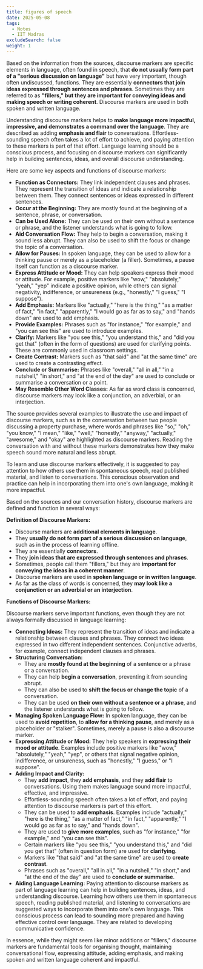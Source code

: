 ```yaml
---
title: figures of speech
date: 2025-05-08
tags:
  - Notes 
  - IIT Madras
excludeSearch: false
weight: 1
---
```


Based on the information from the sources, discourse markers are specific elements in language, 
often found in speech, that **do not usually form part of a "serious discussion on language"** but have very important, though often undiscussed, functions. They are essentially **connectors that join ideas expressed through sentences and phrases**. Sometimes they are referred to as **"fillers," but they are important for conveying ideas and making speech or writing coherent**. Discourse markers are used in both spoken and written language.

Understanding discourse markers helps to **make language more impactful, impressive, and demonstrates a command over the language**. They are described as adding **emphasis and flair** to conversations. Effortless-sounding speech often takes a lot of effort to achieve, and paying attention to these markers is part of that effort. Language learning should be a conscious process, and focusing on discourse markers can significantly help in building sentences, ideas, and overall discourse understanding.

Here are some key aspects and functions of discourse markers:

*   **Function as Connectors:** They link independent clauses and phrases. They represent the transition of ideas and indicate a relationship between them. They connect sentences or ideas expressed in different sentences.
*   **Occur at the Beginning:** They are mostly found at the beginning of a sentence, phrase, or conversation.
*   **Can be Used Alone:** They can be used on their own without a sentence or phrase, and the listener understands what is going to follow.
*   **Aid Conversation Flow:** They help to begin a conversation, making it sound less abrupt. They can also be used to shift the focus or change the topic of a conversation.
*   **Allow for Pauses:** In spoken language, they can be used to allow for a thinking pause or merely as a placeholder (a filler). Sometimes, a pause itself can function as a discourse marker.
*   **Express Attitude or Mood:** They can help speakers express their mood or attitude. For example, positive markers like "wow," "absolutely," "yeah," "yep" indicate a positive opinion, while others can signal negativity, indifference, or unsureness (e.g., "honestly," "I guess," "I suppose").
*   **Add Emphasis:** Markers like "actually," "here is the thing," "as a matter of fact," "in fact," "apparently," "I would go as far as to say," and "hands down" are used to add emphasis.
*   **Provide Examples:** Phrases such as "for instance," "for example," and "you can see this" are used to introduce examples.
*   **Clarify:** Markers like "you see this," "you understand this," and "did you get that" (often in the form of questions) are used for clarifying points. These are commonly used in classroom settings.
*   **Create Contrast:** Markers such as "that said" and "at the same time" are used to create a contrasting effect.
*   **Conclude or Summarise:** Phrases like "overall," "all in all," "in a nutshell," "in short," and "at the end of the day" are used to conclude or summarise a conversation or a point.
*   **May Resemble Other Word Classes:** As far as word class is concerned, discourse markers may look like a conjunction, an adverbial, or an interjection.

The source provides several examples to illustrate the use and impact of discourse markers, such as in the conversation between two people discussing a property purchase, where words and phrases like "so," "oh," "you know," "I mean," "like," "well," "honestly," "anyway," "actually," "awesome," and "okay" are highlighted as discourse markers. Reading the conversation with and without these markers demonstrates how they make speech sound more natural and less abrupt.

To learn and use discourse markers effectively, it is suggested to pay attention to how others use them in spontaneous speech, read published material, and listen to conversations. This conscious observation and practice can help in incorporating them into one's own language, making it more impactful.


Based on the sources and our conversation history, discourse markers are defined and function in several ways:

**Definition of Discourse Markers:**

*   Discourse markers are **additional elements in language**.
*   They **usually do not form part of a serious discussion on language**, such as in the process of learning offline.
*   They are essentially **connectors**.
*   They **join ideas that are expressed through sentences and phrases**.
*   Sometimes, people call them "fillers," but they are **important for conveying the ideas in a coherent manner**.
*   Discourse markers are used in **spoken language or in written language**.
*   As far as the class of words is concerned, they **may look like a conjunction or an adverbial or an interjection**.

**Functions of Discourse Markers:**

Discourse markers serve important functions, even though they are not always formally discussed in language learning:

*   **Connecting Ideas:** They represent the transition of ideas and indicate a relationship between clauses and phrases. They connect two ideas expressed in two different independent sentences. Conjunctive adverbs, for example, connect independent clauses and phrases.
*   **Structuring Conversation:**
    *   They are **mostly found at the beginning** of a sentence or a phrase or a conversation.
    *   They can help **begin a conversation**, preventing it from sounding abrupt.
    *   They can also be used to **shift the focus or change the topic** of a conversation.
    *   They can be used **on their own without a sentence or a phrase**, and the listener understands what is going to follow.
*   **Managing Spoken Language Flow:** In spoken language, they can be used to **avoid repetition**, to **allow for a thinking pause**, and merely as a placeholder or "stalker". Sometimes, merely a pause is also a discourse marker.
*   **Expressing Attitude or Mood:** They help speakers in **expressing their mood or attitude**. Examples include positive markers like "wow," "absolutely," "yeah," "yep", or others that signal negative opinion, indifference, or unsureness, such as "honestly," "I guess," or "I suppose".
*   **Adding Impact and Clarity:**
    *   They **add impact**, they **add emphasis**, and they **add flair** to conversations. Using them makes language sound more impactful, effective, and impressive.
    *   Effortless-sounding speech often takes a lot of effort, and paying attention to discourse markers is part of this effort.
    *   They can be used to **add emphasis**. Examples include "actually," "here is the thing," "as a matter of fact," "in fact," "apparently," "I would go as far as to say," and "hands down".
    *   They are used to **give more examples**, such as "for instance," "for example," and "you can see this".
    *   Certain markers like "you see this," "you understand this," and "did you get that" (often in question form) are used for **clarifying**.
    *   Markers like "that said" and "at the same time" are used to **create contrast**.
    *   Phrases such as "overall," "all in all," "in a nutshell," "in short," and "at the end of the day" are used to **conclude or summarise**.
*   **Aiding Language Learning:** Paying attention to discourse markers as part of language learning can help in building sentences, ideas, and understanding discourse. Learning how others use them in spontaneous speech, reading published material, and listening to conversations are suggested ways to incorporate them into one's own language. This conscious process can lead to sounding more prepared and having effective control over language. They are related to developing communicative confidence.

In essence, while they might seem like minor additions or "fillers," discourse markers are fundamental tools for organising thought, maintaining conversational flow, expressing attitude, adding emphasis, and making spoken and written language coherent and impactful.